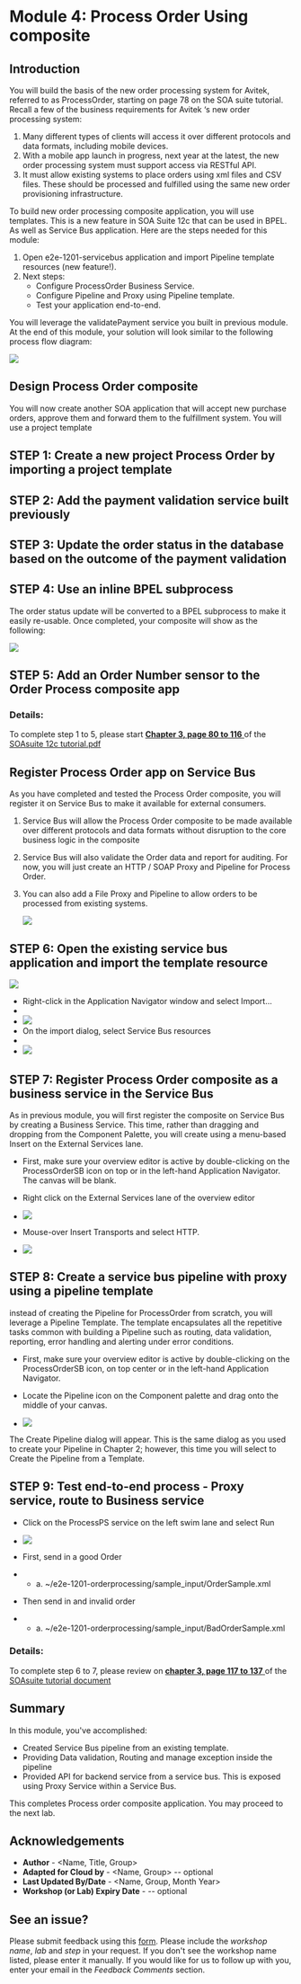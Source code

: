 # Module 4: Process Order Using composite

## Introduction
You will build the basis of the new order processing system for Avitek, referred to as ProcessOrder, starting on page 78 on the SOA suite tutorial.
Recall a few of the business requirements for Avitek ‘s new order processing system:
1. Many different types of clients will access it over different protocols and data formats, including mobile devices.
2. With a mobile app launch in progress, next year at the latest, the new order processing system must support access via RESTful API.
3. It must allow existing systems to place orders using xml files and CSV files. These should be processed and fulfilled using the same new order provisioning infrastructure.

To build new order processing composite application, you will use templates. This is a new feature in SOA Suite 12c that can be used in BPEL. As well as Service Bus application. Here are the steps needed for this module:
1. Open e2e-1201-servicebus application and import Pipeline template resources (new feature!).
2. Next steps:
   - Configure ProcessOrder Business Service.
   - Configure Pipeline and Proxy using Pipeline template.
   - Test your application end-to-end.

You will leverage the validatePayment service you built in previous module.
At the end of this module, your solution will look similar to the following process flow diagram:

![](images/3/Module3-SOA.png)


## **Design Process Order composite**
You will now create another SOA application that will accept new purchase orders, approve them and forward them to the fulfillment system. You will use a project template 

## **STEP 1**: Create a new project Process Order by importing a project template
## **STEP 2**: Add the payment validation service built previously 
## **STEP 3**: Update the order status in the database based on the outcome of the payment validation
## **STEP 4**: Use an inline BPEL subprocess 
The order status update will be converted to a BPEL subprocess to make it easily re-usable. Once completed, your composite will show as the following:

![](images/3/ProcessOrderComposite.png)

## **STEP 5**: Add an Order Number sensor to the Order Process composite app

### Details: ###
To complete step 1 to 5, please start <ins>**Chapter 3, page 80 to 116** </ins> of the [SOAsuite 12c tutorial.pdf](https://oradocs-prodapp.cec.ocp.oraclecloud.com/documents/fileview/D62E7C999F2BB9C78C4D8085F6EE42C20DD5FE8D98D7/_SOASuite12c_Tutorial.pdf) 

## **Register Process Order app on Service Bus** 
As you have completed and tested the Process Order composite, you will register it on Service Bus to make it available for external consumers. 
1. Service Bus will allow the Process Order composite to be made available over different protocols and data formats without disruption to the core business logic in the composite
2. Service Bus will also validate the Order data and report for auditing. For now, you will just create an HTTP / SOAP Proxy and Pipeline for Process Order. 
3. You can also add a File Proxy and Pipeline to allow orders to be processed from existing systems.

    ![](images/3/ProxyService.png)

## **STEP 6**: Open the existing service bus application and import the template resource

![](images/3/import-sb-resource0.png)

+ Right-click in the Application Navigator window and select Import...
+ 
+ ![](images/3/import-sb-resource1.png)
+ On the import dialog, select Service Bus resources
+ 
+ ![](images/3/import-sb-resource2.png)

## **STEP 7**: Register Process Order composite as a business service in the Service Bus

As in previous module, you will first register the composite on Service Bus by creating a Business Service. This time, rather than dragging and dropping from the Component Palette, you will create using a menu-based Insert on the External Services lane.

+ First, make sure your overview editor is active by double-clicking on the ProcessOrderSB icon on top or in the left-hand Application Navigator. The canvas will be blank.
+ Right click on the External Services lane of the overview editor

+ ![](images/3/import-sb-resource3.png)

+ Mouse-over Insert Transports and select HTTP.
+ ![](images/3/import-sb-resource4.png)
  

## **STEP 8**: Create a service bus pipeline with proxy using a pipeline template

instead of creating the Pipeline for ProcessOrder from scratch, you will leverage a Pipeline Template. The template encapsulates all the repetitive tasks common with building a Pipeline such as routing, data validation, reporting, error handling and alerting under error conditions.
+ First, make sure your overview editor is active by double-clicking on the ProcessOrderSB icon, on top center or in the left-hand Application Navigator.
+ Locate the Pipeline icon on the Component palette and drag onto the middle of your canvas.

+ ![](images/3/import-sb-resource5.png)

The Create Pipeline dialog will appear. This is the same dialog as you used to create your Pipeline in Chapter 2; however, this time you will select to Create the Pipeline from a Template.  

## **STEP 9**: Test end-to-end process - Proxy service, route to Business service

+ Click on the ProcessPS service on the left swim lane and select Run
+ ![](images/3/import-sb-resource9.png)

+ First, send in a good Order
+ - a. ~/e2e-1201-orderprocessing/sample_input/OrderSample.xml
+ Then send in and invalid order
+ - a. ~/e2e-1201-orderprocessing/sample_input/BadOrderSample.xml

### Details: ###
To complete step 6 to 7, please review on <ins> **chapter 3, page 117 to 137** </ins> of the [SOAsuite tutorial document](https://oradocs-prodapp.cec.ocp.oraclecloud.com/documents/fileview/D62E7C999F2BB9C78C4D8085F6EE42C20DD5FE8D98D7/_SOASuite12c_Tutorial.pdf)

## **Summary**
In this module, you've accomplished:
- Created Service Bus pipeline from an existing template.
- Providing Data validation, Routing and manage exception inside the pipeline
- Provided API for backend service from a service bus. This is exposed using Proxy Service within a Service Bus.
  

This completes Process order composite application. You may proceed to the next lab.

 <!-- [Click here to navigate to Module 4](4-add-new-channel-for-ordering.md) -->

## Acknowledgements
* **Author** - <Name, Title, Group>
* **Adapted for Cloud by** -  <Name, Group> -- optional
* **Last Updated By/Date** - <Name, Group, Month Year>
* **Workshop (or Lab) Expiry Date** - <Month Year> -- optional

## See an issue?
Please submit feedback using this [form](https://apexapps.oracle.com/pls/apex/f?p=133:1:::::P1_FEEDBACK:1). Please include the *workshop name*, *lab* and *step* in your request.  If you don't see the workshop name listed, please enter it manually. If you would like for us to follow up with you, enter your email in the *Feedback Comments* section.